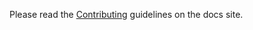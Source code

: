Please read the [Contributing] guidelines on the docs site.

[Contributing]: https://mc2-center.github.io/data-models/contributing/
